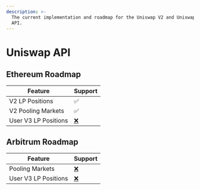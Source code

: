 ```yaml
---
description: >-
  The current implementation and roadmap for the Uniswap V2 and Uniswap V3 rest
  API.
---
```


# Uniswap API

## Ethereum Roadmap&#x20;

| Feature              | Support                                 |
| -------------------- | --------------------------------------- |
| V2 LP Positions      | ✅                                       |
| V2 Pooling Markets   | ✅                                       |
| User V3 LP Positions | [❌](https://emojipedia.org/cross-mark/) |

## Arbitrum Roadmap&#x20;

| Feature              | Support                                 |
| -------------------- | --------------------------------------- |
| Pooling Markets      | [❌](https://emojipedia.org/cross-mark/) |
| User V3 LP Positions | [❌](https://emojipedia.org/cross-mark/) |

